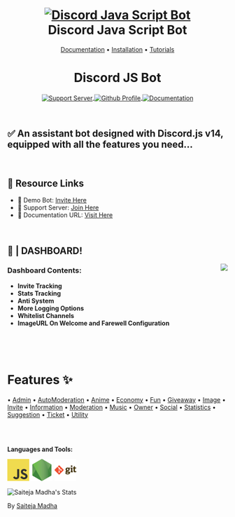 <h1 align="center">
  <br>
  <a href="https://github.com/saiteja-madha"><img src="https://i.imgur.com/nFrS5wC.png" alt="Discord Java Script Bot"></a>
  <br>
  Discord Java Script Bot
  <br>
</h1>


<p align="center">
  <a href="https://docs.strangebot.xyz/">Documentation</a>
  •
  <a href="docs/additional/installation.md">Installation</a>
  •
  <a href="docs/additional/tutorials.md">Tutorials</a>
</p>

<h1 align="center">
Discord JS Bot
</h1>

<p align="center">
<a href="https://discord.gg/YCJeYxbcJ2">
  <img align="center" alt="Support Server" width="40px" src="https://cdn.discordapp.com/attachments/802104294588940319/1007275287471476877/icons8-discord-48.png" />
</a>
<a href="https://cdn.discordapp.com/attachments/802104294588940319/1007275874728562871/GitHub-Mark-Light-120px-plus.png">
  <img align="center" alt="Github Profile" width="40px" src="https://cdn.discordapp.com/attachments/802104294588940319/1007275874728562871/GitHub-Mark-Light-120px-plus.png" />
</a>
<a href="https://docs.strangebot.xyz/">
  <img align="center" alt="Documentation" width="40px" src="https://cdn.discordapp.com/attachments/802104294588940319/1007277184316096663/documents.png" />
</a>
</p>

<br />

## ✅ An assistant bot designed with Discord.js v14, equipped with all the features you need...


<br />

## 🔗 Resource Links

- 🤖 Demo Bot: [Invite Here](https://discord.com/oauth2/authorize?client\_id=752922609733337190\&permissions=397602323830\&scope=bot%20applications.commands)
- 🤝 Support Server: [Join Here](https://discord.gg/fE75UShbqB)
- 📂 Documentation URL: [Visit Here](https://docs.strangebot.xyz)

<br/>


## 📡 | DASHBOARD!

  <img align="right" src="https://cdn.discordapp.com/attachments/889325575108444232/1030560604655714314/firefox_NOONZt89kK.png" />

### **Dashboard Contents:**

- **Invite Tracking**
- **Stats Tracking**
- **Anti System**
- **More Logging Options**
- **Whitelist Channels**
- **ImageURL On Welcome and Farewell Configuration**
<br/>
<br/>
<br/>

# Features ✨

• <a href="docs/commands/admin.md">Admin</a>
• <a href="docs/commands/automoderation.md">AutoModeration</a>
• <a href="docs/commands/anime.md">Anime</a>
• <a href="docs/commands/economy.md">Economy</a>
• <a href="docs/commands/fun.md">Fun</a>
• <a href="docs/commands/giveaway.md">Giveaway</a>
• <a href="docs/commands/image.md">Image</a>
• <a href="docs/commands/invites.md">Invite</a>
• <a href="docs/commands/information.md">Information</a>
• <a href="docs/commands/moderation.md">Moderation</a>
• <a href="docs/commands/music.md">Music</a>
• <a href="docs/commands/owner.md">Owner</a>
• <a href="docs/commands/social.md">Social</a>
• <a href="docs/commands/statistics.md">Statistics</a>
• <a href="docs/commands/suggestion.md">Suggestion</a>
• <a href="docs/commands/ticket.md">Ticket</a>
• <a href="docs/commands/utility.md">Utility</a>

<br/>
<br/>


**Languages and Tools:**  

<code><img height="50" src="https://raw.githubusercontent.com/github/explore/80688e429a7d4ef2fca1e82350fe8e3517d3494d/topics/javascript/javascript.png"></code>
<code><img height="50" src="https://raw.githubusercontent.com/github/explore/80688e429a7d4ef2fca1e82350fe8e3517d3494d/topics/nodejs/nodejs.png"></code>
<code><img height="50" src="https://raw.githubusercontent.com/github/explore/80688e429a7d4ef2fca1e82350fe8e3517d3494d/topics/git/git.png"></code>

![Saiteja Madha's Stats](https://github-readme-stats.vercel.app/api?username=saiteja-madha&show_icons=true&hide_border=true)

By [Saiteja Madha](https://github.com/saiteja-madha)
